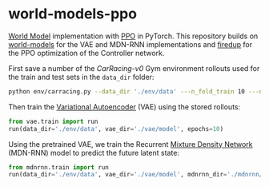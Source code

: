 # world-models-ppo

[World Model](https://arxiv.org/abs/1803.10122) implementation with [PPO](https://arxiv.org/abs/1707.06347) in PyTorch. This repository builds on [world-models](https://github.com/ctallec/world-models) for the VAE and MDN-RNN implementations and [firedup](https://github.com/kashif/firedup) for the PPO optimization of the Controller network.

First save a number of the *CarRacing-v0* Gym environment rollouts used for the train and test sets in the ```data_dir``` folder:

```bash
python env/carracing.py --data_dir './env/data' ---n_fold_train 10 ---n_fold_test 1
```

Then train the [Variational Autoencoder](https://arxiv.org/abs/1312.6114) (VAE) using the stored rollouts:

```python
from vae.train import run
run(data_dir='./env/data', vae_dir='./vae/model', epochs=10)
```

Using the pretrained VAE, we train the Recurrent [Mixture Density Network](https://publications.aston.ac.uk/id/eprint/373/1/NCRG_94_004.pdf) (MDN-RNN) model to predict the future latent state:

```python
from mdnrnn.train import run
run(data_dir='./env/data', vae_dir='./vae/model', mdnrnn_dir='./mdnrnn/model', epochs=10)
```
